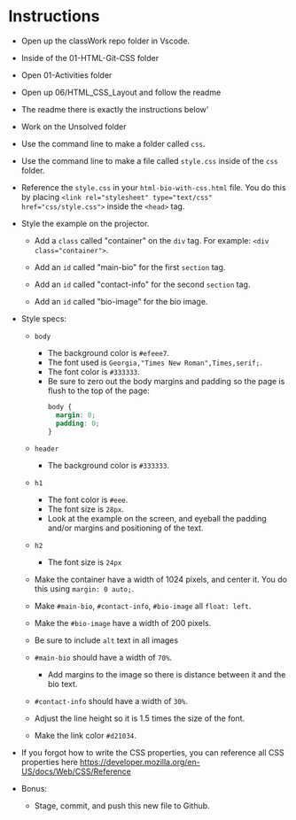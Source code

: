 # Instructions

* Open up the classWork repo folder in Vscode.
* Inside of the 01-HTML-Git-CSS folder
* Open 01-Activities folder
* Open up 06/HTML_CSS_Layout and follow the readme
* The readme there is exactly the instructions below'
* Work on the Unsolved folder


* Use the command line to make a folder called `css`.
* Use the command line to make a file called `style.css` inside of the `css` folder.
* Reference the `style.css` in your `html-bio-with-css.html` file. You do this by placing `<link rel="stylesheet" type="text/css" href="css/style.css">` inside the `<head>` tag.
* Style the example on the projector.

  * Add a `class` called "container" on the `div` tag. For example: `<div class="container">`.
  * Add an `id` called "main-bio" for the first `section` tag.
  * Add an `id` called "contact-info" for the second `section` tag.
  
  
  * Add an `id` called "bio-image" for the bio image.
* Style specs:

  * `body`
    * The background color is `#efeee7`.
    * The font used is `Georgia,"Times New Roman",Times,serif;`.
    * The font color is `#333333`.
    * Be sure to zero out the body margins and padding so the page is flush to the top of the page:
      ```css
      body {
        margin: 0;
        padding: 0;
      }
      ```
      
      
  * `header`
    * The background color is `#333333`.
  * `h1`
    * The font color is `#eee`.
    * The font size is `28px`.
    * Look at the example on the screen, and eyeball the padding and/or margins and positioning of the text.
    
    
  * `h2`
    * The font size is `24px`
    
    
    
  * Make the container have a width of 1024 pixels, and center it. You do this using `margin: 0 auto;`.
  
  
  
  * Make `#main-bio`, `#contact-info`, `#bio-image` all `float: left`.
  
  
  * Make the `#bio-image` have a width of 200 pixels.
  
  
  * Be sure to include `alt` text in all images
  
  
  * `#main-bio` should have a width of `70%`.
  
    * Add margins to the image so there is distance between it and the bio text.
    
    
  * `#contact-info` should have a width of `30%`.
  
  * Adjust the line height so it is 1.5 times the size of the font.
  * Make the link color `#d21034`.

* If you forgot how to write the CSS properties, you can reference all CSS properties here <https://developer.mozilla.org/en-US/docs/Web/CSS/Reference>

* Bonus:

  * Stage, commit, and push this new file to Github.

